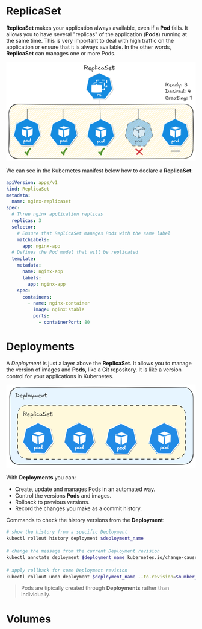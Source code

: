 # ReplicaSet

**ReplicaSet** makes your application always available, even if a **Pod** fails. It allows you to have several "replicas" of the application (**Pods**) running at the same time. This is very important to deal with high traffic on the application or ensure that it is always available. In the other words, **ReplicaSet** can manages one or more Pods.

![ReplicaSet Diagram](diagrams/ReplicaSet.png)

We can see in the Kubernetes manifest below how to declare a **ReplicaSet**:

```yml
apiVersion: apps/v1
kind: ReplicaSet
metadata:
  name: nginx-replicaset
spec:
  # Three nginx application replicas
  replicas: 3 
  selector:
    # Ensure that ReplicaSet manages Pods with the same label
    matchLabels:
      app: nginx-app
  # Defines the Pod model that will be replicated
  template: 
    metadata:
      name: nginx-app
      labels:
        app: nginx-app
    spec:
      containers: 
        - name: nginx-container
          image: nginx:stable
          ports:
            - containerPort: 80
```

# Deployments

A *Deployment* is just a layer above the **ReplicaSet**. It allows you to manage the version of images and **Pods**, like a Git repository. It is like a version control for your applications in Kubernetes.

![Deployment Diagram](diagrams/Deployment.png)

With **Deployments** you can:
- Create, update and manages Pods in an automated way.
- Control the versions **Pods** and images.
- Rollback to previous versions.
- Record the changes you make as a commit history.

Commands to check the history versions from the **Deployment**:

```bash
# show the history from a specific Deployment
kubectl rollout history deployment $deployment_name

# change the message from the current Deployment revision
kubectl annotate deployment $deployment_name kubernetes.io/change-cause="$message_about_the_change"

# apply rollback for some Deployment revision
kubectl rollout undo deployment $deployment_name --to-revision=$number_of_deployment_revision
```

> Pods are tipically created through **Deployments** rather than individually.

# Volumes